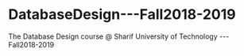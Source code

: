 # DatabaseDesign---Fall2018-2019
The Database Design course @ Sharif University of Technology ---Fall2018-2019
